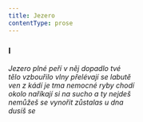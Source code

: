 ```yaml
---
title: Jezero
contentType: prose
---
```


### I

_Jezero plné peří v něj dopadlo tvé  
tělo vzbouřilo vlny přelévají se labutě  
ven z kádí je tma nemocné ryby chodí  
okolo naříkají si na sucho a ty nejdeš  
nemůžeš se vynořit zůstalas u dna  
dusíš se_
